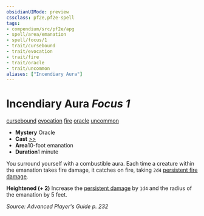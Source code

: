 ```yaml
---
obsidianUIMode: preview
cssclass: pf2e,pf2e-spell
tags:
- compendium/src/pf2e/apg
- spell/area/emanation
- spell/focus/1
- trait/cursebound
- trait/evocation
- trait/fire
- trait/oracle
- trait/uncommon
aliases: ["Incendiary Aura"]
---
```

# Incendiary Aura *Focus 1*   
[cursebound](../../rules/traits/cursebound-apg.md)  [evocation](../../rules/traits/evocation.md)  [fire](../../rules/traits/fire.md)  [oracle](../../rules/traits/oracle-apg.md)  [uncommon](../../rules/traits/uncommon.md)  

- **Mystery** Oracle
- **Cast** [>>](../../rules/core-rulebook/chapter-9-playing-the-game.md#Actions "Two-Action") 
- **Area**10-foot emanation
- **Duration**1 minute

You surround yourself with a combustible aura. Each time a creature within the emanation takes fire damage, it catches on fire, taking `2d4` [persistent fire damage](../../rules/conditions.md#Persistent%20Damage).

**Heightened (+ 2)** Increase the [persistent damage](../../rules/conditions.md#Persistent%20Damage) by `1d4` and the radius of the emanation by 5 feet.

*Source: Advanced Player's Guide p. 232*